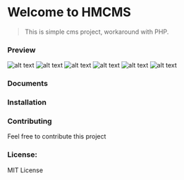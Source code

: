 # Welcome to HMCMS

> This is simple cms project, workaround with PHP.

### Preview
![alt text](https://raw.githubusercontent.com/manhnam91/hmcms/master/document/images/1.png)
![alt text](https://raw.githubusercontent.com/manhnam91/hmcms/master/document/images/2.png)
![alt text](https://raw.githubusercontent.com/manhnam91/hmcms/master/document/images/3.png)
![alt text](https://raw.githubusercontent.com/manhnam91/hmcms/master/document/images/4.png)
![alt text](https://raw.githubusercontent.com/manhnam91/hmcms/master/document/images/5.png)
![alt text](https://raw.githubusercontent.com/manhnam91/hmcms/master/document/images/6.png)

### Documents

### Installation

### Contributing

Feel free to contribute this project

### License:

MIT License
